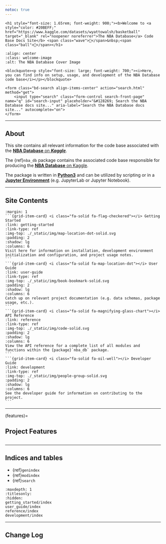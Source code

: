 ```yaml
---
notoc: true
---
```


```{raw} html
<h1 style="font-size: 1.65rem; font-weight: 900;"><b>Welcome to <a style="color: #20BEFF;" href="https://www.kaggle.com/datasets/wyattowalsh/basketball" target="_blank" rel="noopener noreferrer">The NBA Database</a> Code Base Docs Site</b> <span class="wave">👋</span>&nbsp;<span class="ball">🏀</span></h1>
```

```{image} ./_static/img/logo-wide-bg.svg
:align: center
:class: welcome-image
:alt: The NBA Database Cover Image
```

```{raw} html
<blockquote><p style="font-size: large; font-weight: 700;"><i>Here, you can find info on setup, usage, and development of the NBA Database code base</i></p></blockquote>
```

```{raw} html
<form class="bd-search align-items-center" action="search.html" method="get">
    <input type="search" class="form-control search-front-page" name="q" id="search-input" placeholder="&#128269; Search the NBA Database docs site..." aria-label="Search the NBA Database docs site..." autocomplete="on">
</form>
```

---

## About

This site contains all relevant information for the code base associated with the [**NBA Database** on **_Kaggle_**](https://www.kaggle.com/datasets/wyattowalsh/basketball).

The {ref}`nba_db` package contains the associated code base responsible for producing the [**NBA Database** on Kaggle](https://www.kaggle.com/datasets/wyattowalsh/basketball).

The package is written in [**Python3**](https://docs.python.org/3/) and can be utilized by scripting or in a [**Jupyter Environment**](https://jupyter.org/) (e.g. JupyterLab or Jupyter Notebook).

---

## Site Contents

````{grid} 1
:margin: 1
```{grid-item-card} <i class="fa-solid fa-flag-checkered"></i> Getting Started
:link: getting-started
:link-type: ref
:img-top: ./_static/img/map-location-dot-solid.svg
:padding: 2
:shadow: lg
:columns: 6
Visit here for information on installation, development environment initialization and configuration, and project usage notes.
```
```{grid-item-card} <i class="fa-solid fa-map-location-dot"></i> User Guide
:link: user-guide
:link-type: ref
:img-top: ./_static/img/book-bookmark-solid.svg
:padding: 2
:shadow: lg
:columns: 6
Catch up on relevant project documentation (e.g. data schemas, package usage, etc.).
```
```{grid-item-card} <i class="fa-solid fa-magnifying-glass-chart"></i> API Reference
:link: reference
:link-type: ref
:img-top: ./_static/img/code-solid.svg
:padding: 2
:shadow: lg
:columns: 6
View the API reference for a complete list of all modules and functions within the {package}`nba_db` package.
```
```{grid-item-card} <i class="fa-solid fa-oil-well"></i> Developer Guide
:link: development
:link-type: ref
:img-top: ./_static/img/people-group-solid.svg
:padding: 2
:shadow: lg
:columns: 6
See the developer guide for information on contributing to the project.
```
````

---

(features)=

## Project Features

```{mdinclude} ./getting_started/features.md

```

---

## Indices and tables

- {ref}`genindex`
- {ref}`modindex`
- {ref}`search`

```{toctree}
:maxdepth: 1
:titlesonly:
:hidden:
getting_started/index
user_guide/index
reference/index
development/index
```

---

## Change Log

```{git_changelog}

```
